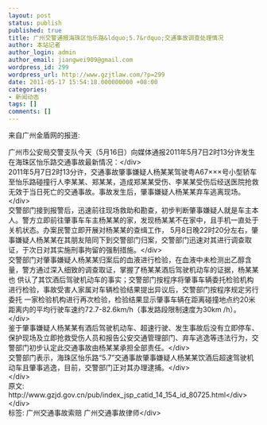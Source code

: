 ```yaml
---
layout: post
status: publish
published: true
title: 广州交警通报海珠区怡乐路&ldquo;5.7&rdquo;交通事故调查处理情况
author: 本站记者
author_login: admin
author_email: jiangwei909@gmail.com
wordpress_id: 299
wordpress_url: http://www.gzjtlaw.com/?p=299
date: 2011-05-17 15:54:18.000000000 +08:00
categories:
- 新闻动态
tags: []
comments: []
---
```

来自广州金盾网的报道:
<div>广州市公安局交警支队今天（5月16日）向媒体通报2011年5月7日2时13分许发生在海珠区怡乐路交通事故最新情况：<&#47;div>
<div>2011年5月7日2时13分许，交通事故肇事嫌疑人杨某某驾驶粤A67&times;&times;&times;号小型轿车至怡乐路碰撞行人李某某、郑某某，造成郑某某受伤、李某某受伤后经送医院抢救无效于当日死亡的交通事故。事故发生后，肇事嫌疑人杨某某弃车逃离现场。<&#47;div>
<div>交警部门接到报警后，迅速前往现场救助和勘查，初步判断肇事嫌疑人就是车主本人。警方立即前往肇事车车主杨某某的家，发现杨某某不在家中，且手机一直处于 关机状态。办案民警立即开展对杨某某的查缉工作，  5月8日晚22时20分左右，肇事嫌疑人杨某某在其朋友陪同下到交警部门归案，交警部门迅速对其进行调查取证，于次日对其实施刑事拘留的强制措施。<&#47;div>
<div>交警部门对肇事嫌疑人杨某某归案后的血液进行检验，在血液中未检测出乙醇含量，警方通过深入细致的调查取证，掌握了杨某某酒后驾驶机动车的证据，杨某某也 供认了其饮酒后驾驶机动车的事实；交警部门按程序将肇事车辆委托检验机构进行检验，事故受害人家属对车辆检验结果提出异议后，交警部门按程序规定另行委托 一家检验机构进行再次检验，检验结果显示肇事车辆在距离碰撞地点约20米距离内的平均行驶车速约72.7-82.6km&#47;h（事发路段限制速度为30km &#47;h）。<&#47;div>
<div>鉴于肇事嫌疑人杨某某有酒后驾驶机动车、超速行驶、发生事故后没有立即停车、保护现场及立即抢救受伤人员和报告公安交通管理部门、弃车逃逸等违法行为，交警部门初步认定此交通事故由杨某某承担全部责任。<&#47;div>
<div>交警部门表示，海珠区怡乐路&ldquo;5.7&rdquo;交通事故肇事嫌疑人杨某某饮酒后超速驾驶机动车且肇事逃逸，目前，交警部门正对其办理逮捕。<&#47;div>
<div><&#47;div>
<div>原文: http:&#47;&#47;www.gzjd.gov.cn&#47;pub&#47;index_jsp_catid_14_154_id_80725.html<&#47;div>
<div><&#47;div>
<div>标签: 广州交通事故索赔 广州交通事故律师<&#47;div>
